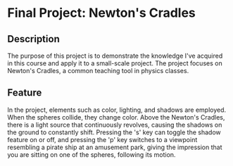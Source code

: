 # Final Project: Newton's Cradles

## Description
The purpose of this project is to demonstrate the knowledge I've acquired in this course and apply it to a small-scale project. The project focuses on Newton's Cradles, a common teaching tool in physics classes.

## Feature
In the project, elements such as color, lighting, and shadows are employed. When the spheres collide, they change color. Above the Newton's Cradles, there is a light source that continuously revolves, causing the shadows on the ground to constantly shift. Pressing the 's' key can toggle the shadow feature on or off, and pressing the 'p' key switches to a viewpoint resembling a pirate ship at an amusement park, giving the impression that you are sitting on one of the spheres, following its motion.
